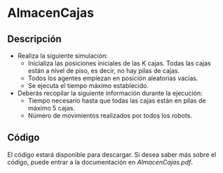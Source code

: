 # AlmacenCajas

## Descripción
- Realiza la siguiente simulación:
  - Inicializa las posiciones iniciales de las K cajas. Todas las cajas están a nivel de piso, es decir, no hay pilas de cajas.
  - Todos los agentes empiezan en posición aleatorias vacías.
  - Se ejecuta el tiempo máximo establecido.
- Deberás recopilar la siguiente información durante la ejecución:
  - Tiempo necesario hasta que todas las cajas están en pilas de máximo 5 cajas.
  - Número de movimientos realizados por todos los robots.


## Código
El código estará disponible para descargar. Si desea saber más sobre el código, puede entrar a la documentación en _AlmacenCajas.pdf_. 
